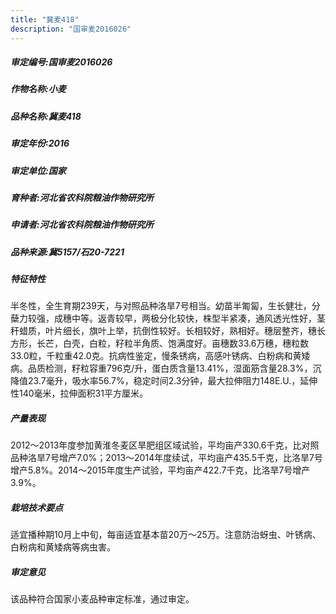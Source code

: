 ```yaml
---
title: "冀麦418"
description: "国审麦2016026"
---
```

##### 审定编号:国审麦2016026

##### 作物名称:小麦

##### 品种名称:冀麦418

##### 审定年份:2016

##### 审定单位:国家

##### 育种者:河北省农科院粮油作物研究所

##### 申请者:河北省农科院粮油作物研究所

##### 品种来源:冀5157/石20-7221

##### 特征特性
半冬性，全生育期239天，与对照品种洛旱7号相当。幼苗半匍匐，生长健壮，分蘖力较强，成穗中等。返青较早，两极分化较快，株型半紧凑，通风透光性好，茎秆蜡质，叶片细长，旗叶上举，抗倒性较好。长相较好，熟相好。穗层整齐，穗长方形，长芒，白壳，白粒，籽粒半角质、饱满度好。亩穗数33.6万穗，穗粒数33.0粒，千粒重42.0克。抗病性鉴定，慢条锈病，高感叶锈病、白粉病和黄矮病。品质检测，籽粒容重796克/升，蛋白质含量13.41%，湿面筋含量28.3%，沉降值23.7毫升，吸水率56.7%，稳定时间2.3分钟，最大拉伸阻力148E.U.，延伸性140毫米，拉伸面积31平方厘米。

##### 产量表现
2012～2013年度参加黄淮冬麦区旱肥组区域试验，平均亩产330.6千克，比对照品种洛旱7号增产7.0%；2013～2014年度续试，平均亩产435.5千克，比洛旱7号增产5.8%。2014～2015年度生产试验，平均亩产422.7千克，比洛旱7号增产3.9%。

##### 栽培技术要点
适宜播种期10月上中旬，每亩适宜基本苗20万～25万。注意防治蚜虫、叶锈病、白粉病和黄矮病等病虫害。

##### 审定意见
该品种符合国家小麦品种审定标准，通过审定。
